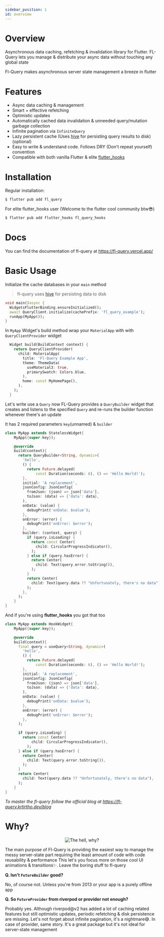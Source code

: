 ```yaml
---
sidebar_position: 1
id: overview
---
```


# Overview

Asynchronous data caching, refetching & invalidation library for Flutter. FL-Query lets you manage & distribute your async data without touching any global state

Fl-Query makes asynchronous server state management a breeze in flutter

# Features

- Async data caching & management
- Smart + effective refetching
- Optimistic updates
- Automatically cached data invalidation & unneeded query/mutation garbage collection
- Infinite pagination via `InfiniteQuery`
- Lazy persistent cache (Uses [hive](https://pub.dev/packages/hive) for persisting query results to disk) (optional)
- Easy to write & understand code. Follows DRY (Don't repeat yourself) convention
- Compatible with both vanilla Flutter & elite [flutter_hooks](https://pub.dev/packages/flutter_hooks)

# Installation

Regular installation:

```bash
$ flutter pub add fl_query
```

For elite flutter_hooks user (Welcome to the flutter cool community btw😎)

```bash
$ flutter pub add flutter_hooks fl_query_hooks
```

# Docs
 
You can find the documentation of fl-query at https://fl-query.vercel.app/

# Basic Usage

Initialize the cache databases in your `main` method

> fl-query uses [hive](https://pub.dev/packages/hive) for persisting data to disk

```dart
void main()async {
  WidgetsFlutterBinding.ensureInitialized();
  await QueryClient.initialize(cachePrefix: 'fl_query_example');
  runApp(MyApp());
}
```
In `MyApp` Widget's build method wrap your `MaterialApp` with with `QueryClientProvider` widget

```dart
  Widget build(BuildContext context) {
    return QueryClientProvider(
      child: MaterialApp(
        title: 'Fl-Query Example App',
        theme: ThemeData(
          useMaterial3: true,
          primarySwatch: Colors.blue,
        ),
        home: const MyHomePage(),
      ),
    );
  }
```

Let's write use a `Query` now
FL-Query provides a `QueryBuilder` widget that creates and listens to the specified `Query`
and re-runs the builder function whenever there's an update

It has 2 required parameters `key`(unnamed) & `builder`

```dart
class MyApp extends StatelessWidget{
    MyApp({super.key});

    @override
    build(context){
      return QueryBuilder<String, dynamic>(
        'hello',
        () {
          return Future.delayed(
              const Duration(seconds: 6), () => 'Hello World!');
        },
        initial: 'A replacement',
        jsonConfig: JsonConfig(
          fromJson: (json) => json['data'],
          toJson: (data) => {'data': data},
        ),
        onData: (value) {
          debugPrint('onData: $value');
        },
        onError: (error) {
          debugPrint('onError: $error');
        },
        builder: (context, query) {
          if (query.isLoading) {
            return const Center(
              child: CircularProgressIndicator(),
            );
          } else if (query.hasError) {
            return Center(
              child: Text(query.error.toString()),
            );
          }
          return Center(
            child: Text(query.data ?? "Unfortunately, there's no data"),
          );
        },
      );
    }
}
```

And if you're using **flutter_hooks** you got that too

```dart
class MyApp extends HookWidget{
    MyApp({super.key});

    @override
    build(context){
      final query = useQuery<String, dynamic>(
        'hello',
        () {
          return Future.delayed(
              const Duration(seconds: 6), () => 'Hello World!');
        },
        initial: 'A replacement',
        jsonConfig: JsonConfig(
          fromJson: (json) => json['data'],
          toJson: (data) => {'data': data},
        ),
        onData: (value) {
          debugPrint('onData: $value');
        },
        onError: (error) {
          debugPrint('onError: $error');
        },
      );

      if (query.isLoading) {
        return const Center(
            child: CircularProgressIndicator(),
          );
      } else if (query.hasError) {
        return Center(
          child: Text(query.error.toString()),
        );
      }
      return Center(
        child: Text(query.data ?? "Unfortunately, there's no data"),
      );
    }
}
```

*To master the fl-query follow the official blog at https://fl-query.krtirtho.dev/blog*

# Why?
<p align="center">
<img src="https://media.giphy.com/media/1M9fmo1WAFVK0/giphy.gif" alt="The hell, why?"/>
</p>

The main purpose of Fl-Query is providing the easiest way to manage the messy server-state part requiring the least amount of code with code reusability & performance
This let's you focus more on those cool UI animations & transitions✨. Leave the boring stuff to fl-query

**Q. Isn't `FutureBuilder` good?**

 No, of course not. Unless you're from 2013 or your app is a purely offline app

**Q. So `FutureProvider` from riverpod or provider not enough?**

Probably yes. Although riverpod@v2 has added a lot of caching related features but still optimistic updates, periodic refetching & disk persistence are missing. Let's not forget about infinite pagination, it's a nightmare😅. In case of provider, same story. It's a great package but it's not ideal for server-state management